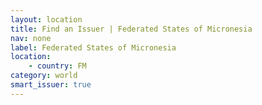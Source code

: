 ```yaml
---
layout: location
title: Find an Issuer | Federated States of Micronesia
nav: none
label: Federated States of Micronesia
location:
    - country: FM
category: world
smart_issuer: true
---
```

